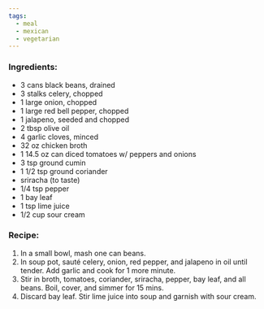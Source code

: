 ```yaml
---
tags:
  - meal
  - mexican
  - vegetarian
---
```

### Ingredients:
- 3 cans black beans, drained
- 3 stalks celery, chopped
- 1 large onion, chopped
- 1 large red bell pepper, chopped
- 1 jalapeno, seeded and chopped
- 2 tbsp olive oil
- 4 garlic cloves, minced
- 32 oz chicken broth
- 1 14.5 oz can diced tomatoes w/ peppers and onions
- 3 tsp ground cumin 
- 1 1/2 tsp ground coriander
- sriracha (to taste)
- 1/4 tsp pepper
- 1 bay leaf
- 1 tsp lime juice
- 1/2 cup sour cream

### Recipe:
1. In a small bowl, mash one can beans. 
2. In soup pot, sauté celery, onion, red pepper, and jalapeno in oil until tender. Add garlic and cook for 1 more minute. 
3. Stir in broth, tomatoes, coriander, sriracha, pepper, bay leaf, and all beans. Boil, cover, and simmer for 15 mins. 
4. Discard bay leaf. Stir lime juice into soup and garnish with sour cream. 